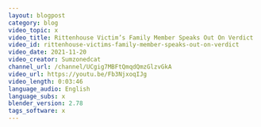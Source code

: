 ```yaml
---
layout: blogpost
category: blog
video_topic: x
video_title: Rittenhouse Victim’s Family Member Speaks Out On Verdict
video_id: rittenhouse-victims-family-member-speaks-out-on-verdict
video_date: 2021-11-20
video_creator: Sumzonedcat
channel_url: /channel/UCgig7MBFtQmqdQmzGlzvGkA
video_url: https://youtu.be/Fb3NjxoqIJg
video_length: 0:03:46
language_audio: English
language_subs: x
blender_version: 2.78
tags_software: x
---
```

